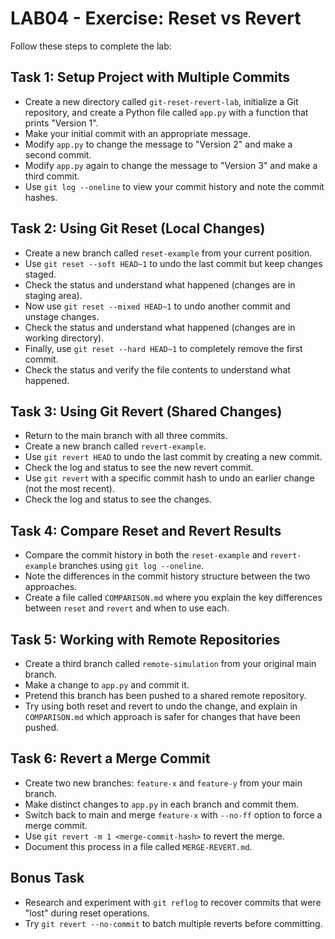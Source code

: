 # LAB04 - Exercise: Reset vs Revert

Follow these steps to complete the lab:

## Task 1: Setup Project with Multiple Commits
* Create a new directory called `git-reset-revert-lab`, initialize a Git repository, and create a Python file called `app.py` with a function that prints "Version 1".
* Make your initial commit with an appropriate message.
* Modify `app.py` to change the message to "Version 2" and make a second commit.
* Modify `app.py` again to change the message to "Version 3" and make a third commit.
* Use `git log --oneline` to view your commit history and note the commit hashes.

## Task 2: Using Git Reset (Local Changes)
* Create a new branch called `reset-example` from your current position.
* Use `git reset --soft HEAD~1` to undo the last commit but keep changes staged.
* Check the status and understand what happened (changes are in staging area).
* Now use `git reset --mixed HEAD~1` to undo another commit and unstage changes.
* Check the status and understand what happened (changes are in working directory).
* Finally, use `git reset --hard HEAD~1` to completely remove the first commit.
* Check the status and verify the file contents to understand what happened.

## Task 3: Using Git Revert (Shared Changes)
* Return to the main branch with all three commits.
* Create a new branch called `revert-example`.
* Use `git revert HEAD` to undo the last commit by creating a new commit.
* Check the log and status to see the new revert commit.
* Use `git revert` with a specific commit hash to undo an earlier change (not the most recent).
* Check the log and status to see the changes.

## Task 4: Compare Reset and Revert Results
* Compare the commit history in both the `reset-example` and `revert-example` branches using `git log --oneline`.
* Note the differences in the commit history structure between the two approaches.
* Create a file called `COMPARISON.md` where you explain the key differences between `reset` and `revert` and when to use each.

## Task 5: Working with Remote Repositories
* Create a third branch called `remote-simulation` from your original main branch.
* Make a change to `app.py` and commit it.
* Pretend this branch has been pushed to a shared remote repository.
* Try using both reset and revert to undo the change, and explain in `COMPARISON.md` which approach is safer for changes that have been pushed.

## Task 6: Revert a Merge Commit
* Create two new branches: `feature-x` and `feature-y` from your main branch.
* Make distinct changes to `app.py` in each branch and commit them.
* Switch back to main and merge `feature-x` with `--no-ff` option to force a merge commit.
* Use `git revert -m 1 <merge-commit-hash>` to revert the merge.
* Document this process in a file called `MERGE-REVERT.md`.

## Bonus Task
* Research and experiment with `git reflog` to recover commits that were "lost" during reset operations.
* Try `git revert --no-commit` to batch multiple reverts before committing. 